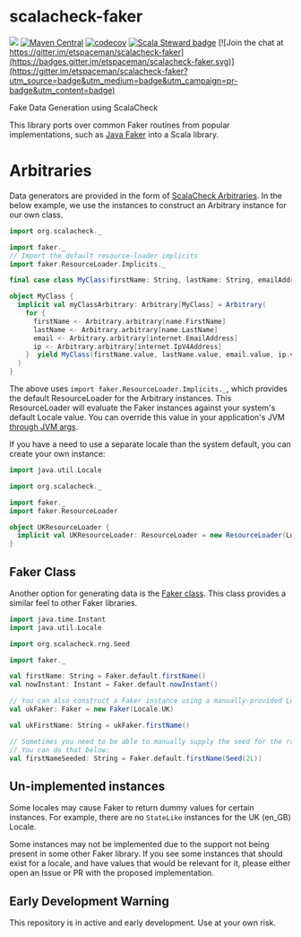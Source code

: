 # scalacheck-faker
![](https://github.com/etspaceman/scalacheck-faker/workflows/Scala%20CI/badge.svg)
[![Maven Central](https://img.shields.io/maven-central/v/io.github.etspaceman/scalacheck-faker_2.13.svg)](https://maven-badges.herokuapp.com/maven-central/io.github.etspaceman/scalacheck-faker_2.13)
[![codecov](https://codecov.io/gh/etspaceman/scalacheck-faker/branch/master/graph/badge.svg)](https://codecov.io/gh/etspaceman/scalacheck-faker)
[![Scala Steward badge](https://img.shields.io/badge/Scala_Steward-helping-blue.svg?style=flat&logo=data:image/png;base64,iVBORw0KGgoAAAANSUhEUgAAAA4AAAAQCAMAAAARSr4IAAAAVFBMVEUAAACHjojlOy5NWlrKzcYRKjGFjIbp293YycuLa3pYY2LSqql4f3pCUFTgSjNodYRmcXUsPD/NTTbjRS+2jomhgnzNc223cGvZS0HaSD0XLjbaSjElhIr+AAAAAXRSTlMAQObYZgAAAHlJREFUCNdNyosOwyAIhWHAQS1Vt7a77/3fcxxdmv0xwmckutAR1nkm4ggbyEcg/wWmlGLDAA3oL50xi6fk5ffZ3E2E3QfZDCcCN2YtbEWZt+Drc6u6rlqv7Uk0LdKqqr5rk2UCRXOk0vmQKGfc94nOJyQjouF9H/wCc9gECEYfONoAAAAASUVORK5CYII=)](https://scala-steward.org) [![Join the chat at https://gitter.im/etspaceman/scalacheck-faker](https://badges.gitter.im/etspaceman/scalacheck-faker.svg)](https://gitter.im/etspaceman/scalacheck-faker?utm_source=badge&utm_medium=badge&utm_campaign=pr-badge&utm_content=badge)

Fake Data Generation using ScalaCheck

This library ports over common Faker routines from popular implementations, 
such as [Java Faker](https://github.com/DiUS/java-faker) into a Scala library.

# Arbitraries
Data generators are provided in the form of [ScalaCheck Arbitraries](https://www.scala-exercises.org/scalacheck/arbitrary).
In the below example, we use the instances to construct an Arbitrary instance for our own class.

```scala
import org.scalacheck._

import faker._
// Import the default resource-loader implicits
import faker.ResourceLoader.Implicits._

final case class MyClass(firstName: String, lastName: String, emailAddress: String, ipAddress: String)

object MyClass {
  implicit val myClassArbitrary: Arbitrary[MyClass] = Arbitrary(
    for {
      firstName <- Arbitrary.arbitrary[name.FirstName]
      lastName <- Arbitrary.arbitrary[name.LastName]
      email <- Arbitrary.arbitrary[internet.EmailAddress]
      ip <- Arbitrary.arbitrary[internet.IpV4Address]
    }  yield MyClass(firstName.value, lastName.value, email.value, ip.value)
  )
}
```
The above uses `import faker.ResourceLoader.Implicits._`, which provides the default ResourceLoader for the
Arbitrary instances. This ResourceLoader will evaluate the Faker instances against your system's default
Locale value. You can override this value in your application's JVM 
[through JVM args](https://docs.oracle.com/cd/E23507_01/Platform.20073/ATGProgGuide/html/s1809settingthejavavirtualmachineloca01.html).

If you have a need to use a separate locale than the system default, you can create your own instance:

```scala
import java.util.Locale

import org.scalacheck._

import faker._
import faker.ResourceLoader

object UKResourceLoader {
  implicit val UKResourceLoader: ResourceLoader = new ResourceLoader(Locale.UK)
}
```

## Faker Class
Another option for generating data is the [Faker class](src/main/scala/faker/Faker.scala). This class
provides a similar feel to other Faker libraries.

```scala
import java.time.Instant
import java.util.Locale

import org.scalacheck.rng.Seed

import faker._

val firstName: String = Faker.default.firstName()
val nowInstant: Instant = Faker.default.nowInstant()

// You can also construct a Faker instance using a manually-provided Locale:
val ukFaker: Faker = new Faker(Locale.UK)

val ukFirstName: String = ukFaker.firstName()

// Sometimes you need to be able to manually supply the seed for the random number generator.
// You can do that below:
val firstNameSeeded: String = Faker.default.firstName(Seed(2L))
```

## Un-implemented instances
Some locales may cause Faker to return dummy values for certain instances. For example,
there are no `StateLike` instances for the UK (en_GB) Locale. 

Some instances may not be implemented due to the support not being present in some other
Faker library. If you see some instances that should exist for a locale, and have values
that would be relevant for it, please either open an Issue or PR with the proposed
implementation.

## Early Development Warning
This repository is in active and early development. Use at your own risk.
